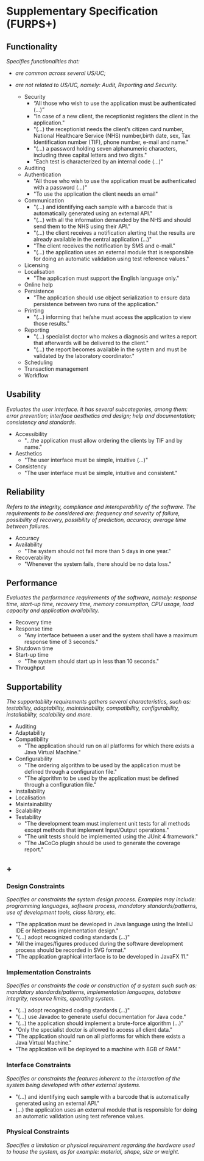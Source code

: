 # Supplementary Specification (FURPS+)

## Functionality

_Specifies functionalities that:_

- _are common across several US/UC;_
- _are not related to US/UC, namely: Audit, Reporting and Security._

  * Security
    * “All those who wish to use the application must be authenticated (...)”
    * "In case of a new client, the receptionist registers the client in the application."
    * "(...) the receptionist needs the client’s citizen card number, National Healthcare Service (NHS) number,birth date, sex, Tax Identification number (TIF), phone number, e-mail and name."
    * "(...) a password holding seven alphanumeric characters, including three capital letters and two digits."
    * "Each test is characterized by an internal code (...)"
  * Auditing
  * Authentication
    * "All those who wish to use the application must be authenticated with a password (...)"
    * "To use the application the client needs an email"
  * Communication
    * "(...) and identifying each sample with a barcode that is automatically generated using an external API."
    * "(...) with all the information demanded by the NHS and should send them to the NHS using their API."
    * "(...) the client receives a notification alerting that the results are already available in the central application (...)"
    * "The client receives the notification by SMS and e-mail."
    * "(...) the application uses an external module that is responsible for doing an automatic validation using test reference values."
  * Licensing
  * Localisation
    * "The application must support the English language only." 
  * Online help
  * Persistence
    * "The application should use object serialization to ensure data persistence between two runs of the application."
  * Printing
    * "(...) informing that he/she must access the application to view those results."
  * Reporting
    * "(...) specialist doctor who makes a diagnosis and writes a report that afterwards will be delivered to the client."
    * "(...) the report becomes available in the system and must be validated by the laboratory coordinator."
  * Scheduling 
  * Transaction management
  * Workflow
  

## Usability 

_Evaluates the user interface. It has several subcategories,
among them: error prevention; interface aesthetics and design; help and
documentation; consistency and standards._

  * Accessibility
    * "...the application must allow ordering the clients by TIF and by name."
  * Aesthetics
    * "The user interface must be simple, intuitive (...)"
  * Consistency
    * "The user interface must be simple, intuitive and consistent."



## Reliability
_Refers to the integrity, compliance and interoperability of the software. The requirements to be considered are: frequency and severity of failure, possibility of recovery, possibility of prediction, accuracy, average time between failures._

  * Accuracy
  * Availability
    * "The system should not fail more than 5 days in one year."
  * Recoverability
    * "Whenever the system fails, there should be no data loss."


## Performance
_Evaluates the performance requirements of the software, namely: response time, start-up time, recovery time, memory consumption, CPU usage, load capacity and application availability._

  * Recovery time
  * Response time
    * "Any interface between a user and the system shall have a maximum response time of 3 seconds." 
  * Shutdown time
  * Start-up time
    * "The system should start up in less than 10 seconds."
  * Throughput




## Supportability
_The supportability requirements gathers several characteristics, such as:
testability, adaptability, maintainability, compatibility,
configurability, installability, scalability and more._ 

  * Auditing 
  * Adaptability
  * Compatibility
    * "The application should run on all platforms for which there exists a Java Virtual Machine."
  * Configurability
    * "The ordering algorithm to be used by the application must be defined through a configuration file."
    * "The algorithm to be used by the application must be defined through a configuration file."
  * Installability
  * Localisation
  * Maintainability
  * Scalability
  * Testability
    * "The development team must implement unit tests for all methods except methods that implement Input/Output operations."
    * "The unit tests should be implemented using the JUnit 4 framework."
    * "The JaCoCo plugin should be used to generate the coverage report."




## +

### Design Constraints

_Specifies or constraints the system design process. Examples may include: programming languages, software process, mandatory standards/patterns, use of development tools, class library, etc._

  * "The application must be developed in Java language using the IntelliJ IDE or Netbeans implementation design."
  * "(...) adopt recognized coding standards (...)"
  * "All the images/figures produced during the software development process should be recorded in SVG format."
  * "The application graphical interface is to be developed in JavaFX 11."


### Implementation Constraints

_Specifies or constraints the code or construction of a system such
such as: mandatory standards/patterns, implementation languages,
database integrity, resource limits, operating system._

  *  "(...) adopt recognized coding standards (...)"
  * "(...) use Javadoc to generate useful documentation for Java code."
  * "(...) the application should implement a brute-force algorithm (...)"
  * "Only the specialist doctor is allowed to access all client data." 
  * "The application should run on all platforms for which there exists a Java Virtual Machine."
  * "The application will be deployed to a machine with 8GB of RAM."


### Interface Constraints
_Specifies or constraints the features inherent to the interaction of the
system being developed with other external systems._

  * "(...) and identifying each sample with a barcode that is automatically generated using an external API."
  * (...) the application uses an external module that is responsible for doing an automatic validation using test reference values.


### Physical Constraints

_Specifies a limitation or physical requirement regarding the hardware used to house the system, as for example: material, shape, size or weight._
